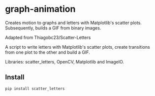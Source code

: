 # graph-animation
Creates motion to graphs and letters with Matplotlib's scatter plots. Subsequently, builds a GIF from binary images.

Adapted from Thiagobc23/Scatter-Letters

A script to write letters with Matplotlib's scatter plots, create transitions from one plot to the other and build a GIF.  

Libraries:
scatter_letters, OpenCV, Matplotlib and ImageIO.  

## Install  
`pip install scatter_letters`
